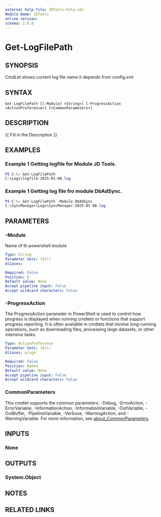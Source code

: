```yaml
---
external help file: JDTools-help.xml
Module Name: JDTools
online version:
schema: 2.0.0
---
```


# Get-LogFilePath

## SYNOPSIS
CmdLet shows current log file name it depends from config.xml

## SYNTAX

```
Get-LogFilePath [[-Module] <String>] [-ProgressAction <ActionPreference>] [<CommonParameters>]
```

## DESCRIPTION
{{ Fill in the Description }}

## EXAMPLES

### Example 1 Getting logfile for Module JD Tools.
```powershell
PS C:\> Get-LogFilePath
C:\Logs\logfile-2025-01-08.log
```

### Example 1 Getting log file fro module DbAdSync.
```powershell
PS C:\> Get-LogFilePath -Module DbAdSync
C:\SyncManager\Logs\SyncManager-2025-01-08.log
```

## PARAMETERS

### -Module
Name of th powershell module

```yaml
Type: String
Parameter Sets: (All)
Aliases:

Required: False
Position: 0
Default value: None
Accept pipeline input: False
Accept wildcard characters: False
```

### -ProgressAction
The ProgressAction parameter in PowerShell is used to control how progress is displayed when running cmdlets or functions that support progress reporting. It is often available in cmdlets that involve long-running operations, such as downloading files, processing large datasets, or other intensive tasks.

```yaml
Type: ActionPreference
Parameter Sets: (All)
Aliases: proga

Required: False
Position: Named
Default value: None
Accept pipeline input: False
Accept wildcard characters: False
```

### CommonParameters
This cmdlet supports the common parameters: -Debug, -ErrorAction, -ErrorVariable, -InformationAction, -InformationVariable, -OutVariable, -OutBuffer, -PipelineVariable, -Verbose, -WarningAction, and -WarningVariable. For more information, see [about_CommonParameters](http://go.microsoft.com/fwlink/?LinkID=113216).

## INPUTS

### None

## OUTPUTS

### System.Object
## NOTES

## RELATED LINKS
